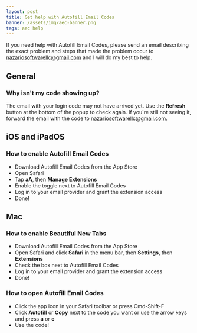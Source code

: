 ```yaml
---
layout: post
title: Get help with Autofill Email Codes
banner: /assets/img/aec-banner.png
tags: aec help
---
```


If you need help with Autofill Email Codes, please send an email describing the exact problem and steps that made the problem occur to [nazariosoftwarellc@gmail.com](mailto:nazariosoftwarellc+aec@gmail.com) and I will do my best to help.

## General

### Why isn't my code showing up?

The email with your login code may not have arrived yet. Use the **Refresh** button at the bottom of the popup to check again. If you're still not seeing it, forward the email with the code to [nazariosoftwarellc@gmail.com](mailto:nazariosoftwarellc+aec@gmail.com).

## iOS and iPadOS

### How to enable Autofill Email Codes

- Download Autofill Email Codes from the App Store
- Open Safari
- Tap **aA**, then **Manage Extensions**
- Enable the toggle next to Autofill Email Codes
- Log in to your email provider and grant the extension access
- Done!

## Mac

### How to enable Beautiful New Tabs

- Download Autofill Email Codes from the App Store
- Open Safari and click **Safari** in the menu bar, then **Settings**, then **Extensions**
- Check the box next to Autofill Email Codes 
- Log in to your email provider and grant the extension access
- Done!

### How to open Autofill Email Codes

- Click the app icon in your Safari toolbar or press Cmd-Shift-F
- Click **Autofill** or **Copy** next to the code you want or use the arrow keys and press **a** or **c**
- Use the code!